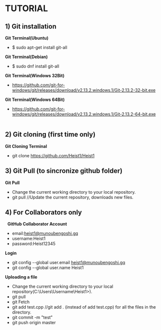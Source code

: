 # TUTORIAL

## 1) Git installation

**Git Terminal(Ubuntu)**
- $ sudo apt-get install git-all

**Git Terminal(Debian)**
- $ sudo dnf install git-all

**Git Terminal(Windows 32Bit)**
- https://github.com/git-for-windows/git/releases/download/v2.13.2.windows.1/Git-2.13.2-32-bit.exe

**Git Terminal(Windows 64Bit)**
- https://github.com/git-for-windows/git/releases/download/v2.13.2.windows.1/Git-2.13.2-64-bit.exe
 
 
 
## 2) Git cloning (first time only)

**Git Cloning Terminal**
- git clone https://github.com/Heist1/Heist1
 
 
 
## 3) Git Pull (to sincronize github folder)

**Git Pull**
- Change the current working directory to your local repository.
- git pull               //Update the current repository, downloads new files.
 
 
 
## 4) For Collaborators only
 
**GitHub Collaborator Account**
- email:heist1@munoubengoshi.gq
- username:Heist1
- password:Heist12345

**Login**
- git config --global user.email heist1@munoubengoshi.gq
- git config --global user.name Heist1

**Uploading a file**
- Change the current working directory to your local repository(C:\Users\Username\Heist1>).
- git pull
- git Fetch
- git add test.cpp         //git add . (instead of add test.cpp) for all the files in the directory.
- git commit -m "test"
- git push origin master
